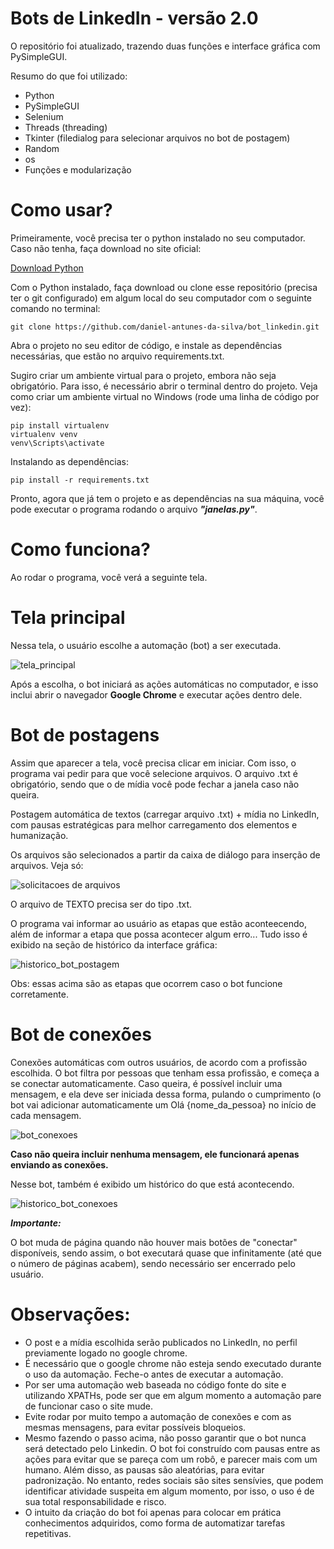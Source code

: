 # Bots de LinkedIn - versão 2.0 

O repositório foi atualizado, trazendo duas funções e interface gráfica com PySimpleGUI.

Resumo do que foi utilizado:
- Python
- PySimpleGUI
- Selenium
- Threads (threading)
- Tkinter (filedialog para selecionar arquivos no bot de postagem)
- Random
- os
- Funções e modularização

# Como usar?

Primeiramente, você precisa ter o python instalado no seu computador. Caso não tenha, faça download no site oficial:

[Download Python](https://www.python.org/downloads/)


Com o Python instalado, faça download ou clone esse repositório (precisa ter o git configurado) em algum local do seu computador com o seguinte comando no terminal:

```
git clone https://github.com/daniel-antunes-da-silva/bot_linkedin.git
```

Abra o projeto no seu editor de código, e instale as dependências necessárias, que estão no arquivo requirements.txt.

Sugiro criar um ambiente virtual para o projeto, embora não seja obrigatório. Para isso, é necessário abrir o terminal dentro do projeto. Veja como criar um ambiente virtual no Windows (rode uma linha de código por vez):

```
pip install virtualenv
virtualenv venv
venv\Scripts\activate
```

Instalando as dependências:

```
pip install -r requirements.txt
```

Pronto, agora que já tem o projeto e as dependências na sua máquina, você pode executar o programa rodando o arquivo _**"janelas.py"**_.

# Como funciona?

Ao rodar o programa, você verá a seguinte tela.


# Tela principal

Nessa tela, o usuário escolhe a automação (bot) a ser executada.

![tela_principal](https://github.com/daniel-antunes-da-silva/bot_linkedin/assets/132831685/ab114cbe-29b3-48f4-8c3c-c070a533408c)

Após a escolha, o bot iniciará as ações automáticas no computador, e isso inclui abrir o navegador **Google Chrome** e executar ações dentro dele.


# Bot de postagens

Assim que aparecer a tela, você precisa clicar em iniciar. Com isso, o programa vai pedir para que você selecione arquivos. O arquivo .txt é obrigatório, sendo que o de mídia você pode fechar a janela caso não queira.


Postagem automática de textos (carregar arquivo .txt) + mídia no LinkedIn, com pausas estratégicas para melhor carregamento dos elementos e humanização.

Os arquivos são selecionados a partir da caixa de diálogo para inserção de arquivos. Veja só:

![solicitacoes de arquivos](https://github.com/daniel-antunes-da-silva/bot_linkedin/assets/132831685/f5d16159-3ea6-4dd0-bdf7-ec67883f0d08)

O arquivo de TEXTO precisa ser do tipo .txt.

O programa vai informar ao usuário as etapas que estão aconteecendo, além de informar a etapa que possa acontecer algum erro... Tudo isso é exibido na seção de histórico da interface gráfica:

![historico_bot_postagem](https://github.com/daniel-antunes-da-silva/bot_linkedin/assets/132831685/abc2d7ce-6613-4635-9c55-d66de1c9f7b8)

Obs: essas acima são as etapas que ocorrem caso o bot funcione corretamente.



# Bot de conexões

Conexões automáticas com outros usuários, de acordo com a profissão escolhida. O bot filtra por pessoas que tenham essa profissão, e começa a se conectar automaticamente.
Caso queira, é possível incluir uma mensagem, e ela deve ser iniciada dessa forma, pulando o cumprimento (o bot vai adicionar automaticamente um Olá {nome_da_pessoa} no início de cada mensagem.

![bot_conexoes](https://github.com/daniel-antunes-da-silva/bot_linkedin/assets/132831685/130a8bee-7c34-43f6-9038-c99f33775f03)

**Caso não queira incluir nenhuma mensagem, ele funcionará apenas enviando as conexões.**

Nesse bot, também é exibido um histórico do que está acontecendo.

![historico_bot_conexoes](https://github.com/daniel-antunes-da-silva/bot_linkedin/assets/132831685/0beb528f-6a9a-4bd9-83a7-9a08f64624b4)


**_Importante:_**

O bot muda de página quando não houver mais botões de "conectar" disponíveis, sendo assim, o bot executará quase que infinitamente (até que o número de páginas acabem), sendo necessário ser encerrado pelo usuário.

  # Observações:
  * O post e a mídia escolhida serão publicados no LinkedIn, no perfil previamente logado no google chrome.
  * É necessário que o google chrome não esteja sendo executado durante o uso da automação. Feche-o antes de executar a automação.
  * Por ser uma automação web baseada no código fonte do site e utilizando XPATHs, pode ser que em algum momento a automação pare de funcionar caso o site mude.
  * Evite rodar por muito tempo a automação de conexões e com as mesmas mensagens, para evitar possíveis bloqueios.
  * Mesmo fazendo o passo acima, não posso garantir que o bot nunca será detectado pelo Linkedin. O bot foi construído com pausas entre as ações para evitar que se pareça com um robô, e parecer mais com um humano. Além disso, as pausas são aleatórias, para          evitar padronização. No entanto, redes sociais são sites sensívies, que podem identificar atividade suspeita em algum momento, por isso, o uso é de sua total responsabilidade e risco.
  * O intuito da criação do bot foi apenas para colocar em prática conhecimentos adquiridos, como forma de automatizar tarefas repetitivas.
